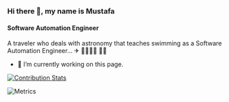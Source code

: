 ### Hi there 👋, my name is Mustafa
#### Software Automation Engineer

A traveler who deals with astronomy that teaches swimming as a Software Automation Engineer... ✈ 👨‍🚀🏊‍♂️ 👨‍💻

- 🔭 I’m currently working on this page. 


[![Contribution Stats](https://github-contribution-stats.vercel.app/api/?username=mu5tafacool)](https://github.com/LordDashMe/github-contribution-stats/)  
<!-- ![mu5tafacool's GitHub stats](https://github-readme-stats.vercel.app/api?username=mu5tafacool&show_icons=true&theme=transparent) -->


<!-- ![Metrics](https://metrics.lecoq.io/mu5tafacool) -->

![Metrics](https://metrics.lecoq.io/mu5tafacool?template=classic&isocalendar=1&languages=1&base=header%2C%20activity%2C%20community%2C%20repositories%2C%20metadata&base.indepth=false&base.hireable=false&base.skip=false&isocalendar=false&isocalendar.duration=full-year&languages=false&languages.limit=8&languages.threshold=0%25&languages.other=false&languages.colors=github&languages.sections=most-used&languages.indepth=false&languages.analysis.timeout=15&languages.analysis.timeout.repositories=7.5&languages.categories=markup%2C%20programming&languages.recent.categories=markup%2C%20programming&languages.recent.load=300&languages.recent.days=14&config.timezone=Europe%2FIstanbul)



<!--
**mu5tafacool/mu5tafacool** is a ✨ _special_ ✨ repository because its `README.md` (this file) appears on your GitHub profile.

Here are some ideas to get you started:

- 🔭 I’m currently working on ...
- 🌱 I’m currently learning ...
- 👯 I’m looking to collaborate on ...
- 🤔 I’m looking for help with ...
- 💬 Ask me about ...
- 📫 How to reach me: ...
- 😄 Pronouns: ...
- ⚡ Fun fact: ...
-->
